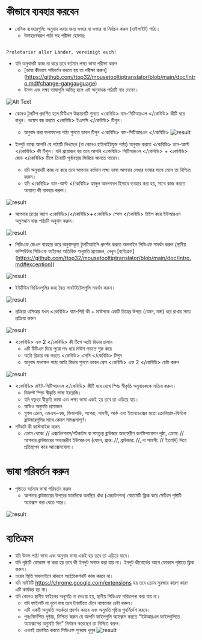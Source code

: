 # কীভাবে ব্যবহার করবেন

- বেসিক ব্যবহারগুলি: অনুবাদ করার জন্য ওভার বা ওভার বা নির্বাচন করুন (হাইলাইট) পাঠ্য।
  - উদাহরণস্বরূপ পাঠ্য সহ পরীক্ষা হোভার:
```console

Proletarier aller Länder, vereinigt euch!

```

  - যদি অনুবাদটি কাজ না করে তবে বর্তমান লক্ষ্য ভাষা পরীক্ষা করুন
    - [ভাষা কীভাবে পরিবর্তন করতে হয় তা পরীক্ষা করুন] (https://github.com/ttop32/mousetooltiptranslator/blob/main/doc/intro.md#change-gangauguage)
    - উত্স এবং লক্ষ্য ভাষাগুলি অভিন্ন হলে এই অনুবাদক পাঠ্যটি বাদ দেবেন।

![Alt Text](/doc/reagre.gif)


- কোনও টুলটিপ প্রদর্শিত হলে টিটিএস উচ্চারণটি শুনতে <কেবিডি> বাম-সিটিআরএল </কেবিডি> কীটি ধরে রাখুন। ভয়েস বন্ধ করতে <কেবিডি> ইএসসি </কেবিডি> টিপুন।
  - অনুবাদ করা ফলাফলের পাঠ্য শুনতে ডাবল টিপুন <কেবিডি> বাম-সিটিআরএল </কেবিডি>
![result](/doc/20.gif)


- ইনপুট বাক্সে আপনি যে পাঠ্যটি লিখছেন (বা কোনও হাইলাইটযুক্ত পাঠ্য) অনুবাদ করতে <কেবিডি> ডান-আল্ট </কেবিডি> কী টিপুন। যদি প্রয়োজন হয় তবে আপনি <কেবিডি> সিটিআরএল </কেবিডি> + <কেবিডি> জেড </কেবিডি> টিপে ক্রিয়াটি পূর্বাবস্থায় ফিরিয়ে আনতে পারেন।
  - যদি অনুবাদটি কাজ না করে তবে আপনার বর্তমান লক্ষ্য ভাষা আপনার লেখার ভাষার সাথে মেলে তা নিশ্চিত করুন।
  - যদি <কেবিডি> ডান-আল্ট </কেবিডি> হ্যাঙ্গুল অদলবদল হিসাবে ব্যবহার করা হয়,
সাথে কাজ করতে অন্যান্য কী ব্যবহার করুন।

![result](/doc/11.gif)


- আপনার প্রশ্নের আগে <কেবিডি>/</কেবিডি>+<কেবিডি> স্পেস </কেবিডি> টাইপ করে ইউআরএল অনুসন্ধান বাক্স পাঠ্যটি অনুবাদ করুন।

![result](/doc/21.gif)


- পিডিএফ.জেএস ব্যবহার করে অনুবাদকৃত টুলটিআইপি প্রদর্শন করতে অনলাইন পিডিএফ সমর্থন করুন (স্থানীয় কম্পিউটার পিডিএফ ফাইলের অতিরিক্ত অনুমতি প্রয়োজন, দেখুন [ব্যতিক্রম] (https://github.com/ttop32/mousetooltiptranslator/blob/main/doc/intro.md#exception))

![result](/doc/12.gif)


- ইউটিউব ভিডিওগুলির জন্য দ্বৈত সাবটাইটেলগুলি সমর্থন করুন।

![result](/doc/16.gif)


- প্রক্রিয়া ওসিআর যখন <কেবিডি> বাম-শিফ্ট </kbd> কী + মাউসকে একটি চিত্রের উপরে (যেমন, মঙ্গা) ধরে রাখার সময় প্রক্রিয়া করুন

![result](/doc/15.gif)


- <কেবিডি> এফ 2 </কেবিডি> কী টিপে অটো রিডার চালান
  - এটি টিটিএস দিয়ে পুরো পথ ধরে মাউস পড়তে শুরু করে
  - অটো রিডার বন্ধ করতে <কেবিডি> এসসি </কেবিডি> টিপুন
  - অনুবাদ ফলাফল পাঠ্য অটো রিডার শুনতে ডাবল প্রেস <কেবিডি> এফ 2 </কেবিডি> চেষ্টা করুন

![result](/doc/30.gif)


- <কেবিডি> রাইট-সিটিআরএল </কেবিডি> কীটি ধরে রেখে স্পিচ স্বীকৃতি অনুবাদককে সক্রিয় করুন।
  - ডিফল্ট স্পিচ স্বীকৃতি ভাষা ইংরেজি।
  - যদি বক্তৃতা স্বীকৃতি ভাষা এবং লক্ষ্য ভাষা একই হয় তবে তা এড়িয়ে যায়।
  - অডিও অনুমতি প্রয়োজন
  - গুগল ক্রোম, এমএস-এজ, ভিভালডি, অপেরা, সাহসী, আর্ক এবং ইয়ানডেক্সের মতো ক্রোমিয়াম-ভিত্তিক ব্রাউজারগুলির সাথে কেবল সামঞ্জস্যপূর্ণ।
- শর্টকাট কী কাস্টমাইজ করুন
  - ক্রোম থেকে: // এক্সটেনশনস/শর্টকাটস বা সমতুল্য ব্রাউজার অভ্যন্তরীণ কনফিগারেশন পৃষ্ঠা, ক্রোম: // আপনার ব্রাউজারের অভ্যন্তরীণ ইউআরএল (যেমন, প্রান্ত: //, ব্রাউজার: //, বা সাহসী: // ইত্যাদি) দিয়ে প্রতিস্থাপন করে অ্যাক্সেসযোগ্য।
# ভাষা পরিবর্তন করুন
- পৃষ্ঠাতে বর্তমান ভাষা পরিবর্তন করুন
  - আপনার ব্রাউজারের উপরের ডানদিকে অবস্থিত ধাঁধা (এক্সটেনশন) বোতামটি ক্লিক করে সেটিংস পৃষ্ঠাটি অ্যাক্সেস করা যেতে পারে।

![result](/doc/14.gif)



# ব্যতিক্রম

- যদি উত্স পাঠ্য ভাষা এবং অনুবাদ ভাষা একই হয় তবে তা এড়িয়ে যাবে।
- যদি পৃষ্ঠাটি ফোকাস না করা হয় তবে কী ইনপুট সনাক্ত করা যায় না।
ইনপুট কীবোর্ডের আগে ফোকাস পৃষ্ঠাতে ক্লিক করুন।
- ওয়েব স্থিতি অফলাইনে থাকলে অ্যাপ্লিকেশনটি কাজ করবে না।
- যদি সাইটটি <https://chrome.google.com/extensions> হয় তবে ক্রোম সুরক্ষার কারণ কারণ এটি কার্যকর হয় না।
- যদি কোনও স্থানীয় ফাইলের অনুমতি না দেওয়া হয়, স্থানীয় পিডিএফ পরিচালনা করা যায় না।
  - যদি ফাইলটি না খুলে যায় তবে ট্যাবটিতে টেনে নামানোর চেষ্টা করুন।
  - এটি একটি অনুমতি সতর্কতা প্রদর্শন করবে এবং অনুমতি পৃষ্ঠায় পুনর্নির্দেশ করবে।
  - পুনঃনির্দেশিত পৃষ্ঠায়, নিশ্চিত করুন যে আপনি ফাইলগুলি অ্যাক্সেস করতে "ইউআরএল ফাইলগুলিতে অ্যাক্সেসের অনুমতি দিন" নির্বাচন করেছেন তা নিশ্চিত করুন।
  - এখনই প্রভাবিত করতে পিডিএফ পুনরায় খুলুন
![result](/doc/10.gif)

